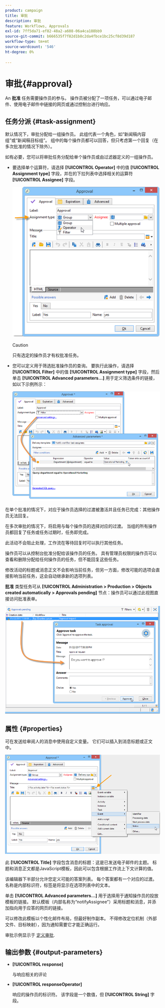 ```yaml
---
product: campaign
title: 审批
description: 审批
feature: Workflows, Approvals
exl-id: 7ff5da71-ef82-48a2-a608-06a4ca188bb9
source-git-commit: b666535f7f82d1b8c2da4fbce1bc25cf8d39d187
workflow-type: tm+mt
source-wordcount: '546'
ht-degree: 0%

---
```


# 审批{#approval}



An **批准** 任务需要操作员的参与。 操作员被分配了一项任务，可以通过电子邮件、使用电子邮件中链接的网页或通过控制台进行响应。

## 任务分派 {#task-assignment}

默认情况下，审批分配给一组操作员。 此组代表一个角色，如“新闻稿内容组”或“新闻稿目标组”。 组中的每个操作员都可以回答，但只考虑第一个回复（在多次批准的情况下除外）。

如有必要，您可以将审批任务分配给单个操作员或由过滤器定义的一组操作员。

* 要选择单个运算符，请选择 **[!UICONTROL Operator]** 中的值 **[!UICONTROL Assignment type]** 字段，并在的下拉列表中选择相关的运算符 **[!UICONTROL Assignee]** 字段。

  ![](assets/s_advuser_validation_box_assign.png)

  >[!CAUTION]
  >
  >只有选定的操作员才有权批准任务。

* 您可以定义用于筛选批准操作员的查询。 要执行此操作，请选择 **[!UICONTROL Filter]** 中的值 **[!UICONTROL Assignment type]** 字段，然后单击 **[!UICONTROL Advanced parameters...]** 用于定义筛选条件的链接，如以下示例所示：

  ![](assets/s_advuser_validation_box_filter.png)

在单个批准的情况下，对应于操作员选择的过渡被激活并且任务已完成：其他操作员无法回复。

在多次审批的情况下，将启用与每个操作员的选择对应的过渡。 当组的所有操作员都回复了任务或任务过期时，任务即完成。

此活动不会阻止处理，工作流在等待回复时可以执行其他任务。

操作员可以从控制台批准分配给该操作员的任务。 具有管理员权限的操作员可以查看和删除分配给任何操作员的任务，但不能回复这些任务。

修改活动的标题或消息正文不会影响当前任务，但另一方面，修改可能的选项会直接影响当前任务，这会自动继承新的选项列表。

**批准** 类型任务可从 **[!UICONTROL Administration > Production > Objects created automatically > Approvals pending]** 节点：操作员可以通过此视图直接访问批准表单。

![](assets/s_advuser_validation_from_console.png)

## 属性 {#properties}

可在发送给审阅人的消息中使用自定义变量。 它们可以插入到消息标题或正文中。

![](assets/edit_validation.png)

此 **[!UICONTROL Title]** 字段包含消息的标题：这是已发送电子邮件的主题。 标题和消息正文都是JavaScript模板，因此可以包含根据工作流上下文计算的值。

该编辑器下半部分允许您定义可能的答案列表。 每个答案都有一个对应的过渡。 名称是内部标识符，标签是将显示在选项列表中的文本。

单击 **[!UICONTROL Advanced parameters...]** 用于选择用于通知操作员的投放模板的链接。 默认模板（内部名称为“notifyAssignee”）采用标题和消息，并添加指向用于应答的网页的链接。

可以修改此模板以个性化邮件布局，但最好制作副本。 不得修改定位机制（外部文件、目标映射），因为通知需要它才能正确运行。

审批示例显示于 [定义审批](defining-approvals.md).

## 输出参数 {#output-parameters}

* **[!UICONTROL response]**

  与响应相关的评论

* **[!UICONTROL responseOperator]**

  响应的操作员的标识符。 该字段是一个数值，但 **[!UICONTROL String]** 字段。
